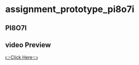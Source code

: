 # assignment_prototype_pi8o7i

## PI8O7I

## video Preview
[👉Click Here👈](https://drive.google.com/file/d/1-Bx07yiyk00e7Bu93orf30PbBGWlTdO8/view?usp=drivesdk)

